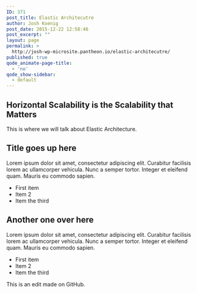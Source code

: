 ```yaml
---
ID: 371
post_title: Elastic Architecutre
author: Josh Koenig
post_date: 2015-12-22 12:58:46
post_excerpt: ""
layout: page
permalink: >
  http://josh-wp-microsite.pantheon.io/elastic-architecutre/
published: true
qode_animate-page-title:
  - 'no'
qode_show-sidebar:
  - default
---
```

## Horizontal Scalability is the Scalability that Matters ##

This is where we will talk about Elastic Architecture.

<div class="bulletbox bb-left">
<h2>Title goes up here</h2>
Lorem ipsum dolor sit amet, consectetur adipiscing elit. Curabitur facilisis lorem ac ullamcorper vehicula. Nunc a semper tortor. Integer et eleifend quam. Mauris eu commodo sapien.
<ul>
  <li>First item</li>
  <li>Item 2</li>
  <li>Item the third</li>
</ul>
</div>
<div class="bulletbox bb-right">
<h2>Another one over here</h2>
<p class="p1"><span class="s1">Lorem ipsum dolor sit amet, consectetur adipiscing elit. Curabitur facilisis lorem ac ullamcorper vehicula. Nunc a semper tortor. Integer et eleifend quam. Mauris eu commodo sapien.</span></p>

<ul>
  <li>First item</li>
  <li>Item 2</li>
  <li>Item the third</li>
</ul>
</div>

This is an edit made on GitHub.

